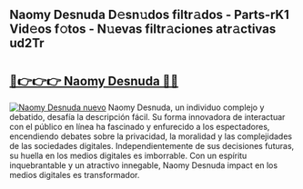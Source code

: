 ## Naomy Desnuda D𝚎sn𝚞dos filtr𝚊dos - Parts-rK1 Vid𝚎os f𝚘tos - N𝚞evas filtr𝚊ciones atr𝚊ctivas ud2Tr

# <h2><a href="http://mb7ztqt.tromn.icu/?c=Naomy+Desnuda">🔗👉👉👉 Naomy Desnuda 🔗🔗</a></h2>

[![Naomy Desnuda nuevo](https://i.imgur.com/pEAQMta.gif)](http://mb7ztqt.tromn.icu/?c=Naomy+Desnuda)
Naomy Desnuda, un individuo complejo y debatido, desafía la descripción fácil. Su forma innovadora de interactuar con el público en línea ha fascinado y enfurecido a los espectadores, encendiendo debates sobre la privacidad, la moralidad y las complejidades de las sociedades digitales. Independientemente de sus decisiones futuras, su huella en los medios digitales es imborrable. Con un espíritu inquebrantable y un atractivo innegable, Naomy Desnuda impact en los medios digitales es transformador.
